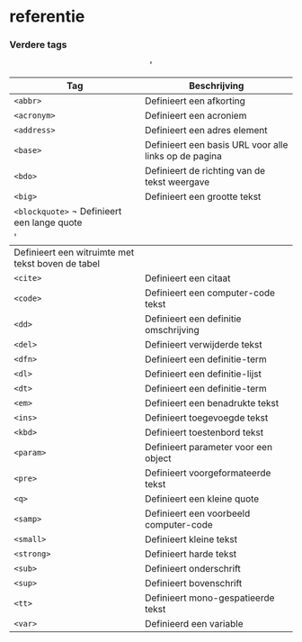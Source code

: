 referentie
==========================

### Verdere tags

| Tag                  | Beschrijving                              |
| -------------------  | ----------------------------------------  |
| `<abbr>` | Definieert een afkorting |
| `<acronym>` | Definieert een acroniem |
| `<address>` | Definieert een adres element |
| `<base>` | Definieert een basis URL voor alle links op de pagina |
| `<bdo>` | Definieert de richting van de tekst weergave |
| `<big>` | Definieert een grootte tekst |
| `<blockquote>` ¬ Definieert een lange quote |
| '<caption>' | Definieert een witruimte met tekst boven de tabel |
| `<cite>` | Definieert een citaat |
| `<code>` | Definieert een computer-code tekst |
| `<dd>` | Definieert een definitie omschrijving |
| `<del>` | Definieert verwijderde tekst |
| `<dfn>` | Definieert een definitie-term |
| `<dl>` | Definieert een definitie-lijst |
| `<dt>` | Definieert een definitie-term |
| `<em>` | Definieert een benadrukte tekst |
| `<ins>` | Definieert toegevoegde tekst |
| `<kbd>` | Definieert toestenbord tekst |
| `<param>` | Definieert parameter voor een object |
| `<pre>` | Definieert voorgeformateerde tekst |
| `<q>` | Definieert een kleine quote |
| `<samp>` | Definieert een voorbeeld computer-code |
| `<small>` | Definieert kleine tekst |
| `<strong>` | Definieert harde tekst |
| `<sub>` | Definieert onderschrift |
| `<sup>` | Definieert bovenschrift |
| `<tt>` | Definieert mono-gespatieerde tekst |
| `<var>` | Definieerd een variable |
